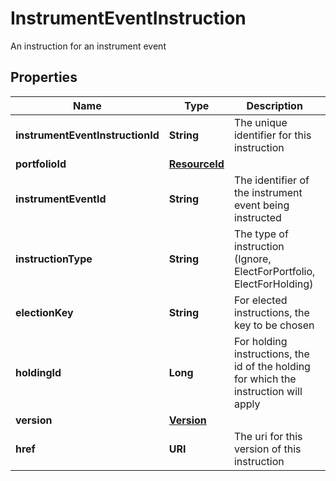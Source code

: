 

# InstrumentEventInstruction

An instruction for an instrument event

## Properties

| Name | Type | Description | Notes |
|------------ | ------------- | ------------- | -------------|
|**instrumentEventInstructionId** | **String** | The unique identifier for this instruction |  [optional] |
|**portfolioId** | [**ResourceId**](ResourceId.md) |  |  [optional] |
|**instrumentEventId** | **String** | The identifier of the instrument event being instructed |  [optional] |
|**instructionType** | **String** | The type of instruction (Ignore, ElectForPortfolio, ElectForHolding) |  [optional] |
|**electionKey** | **String** | For elected instructions, the key to be chosen |  [optional] |
|**holdingId** | **Long** | For holding instructions, the id of the holding for which the instruction will apply |  [optional] |
|**version** | [**Version**](Version.md) |  |  [optional] |
|**href** | **URI** | The uri for this version of this instruction |  [optional] |



